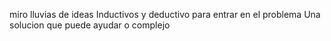 miro
lluvias de ideas
Inductivos y deductivo para entrar en el problema
Una solucion que puede ayudar o complejo
